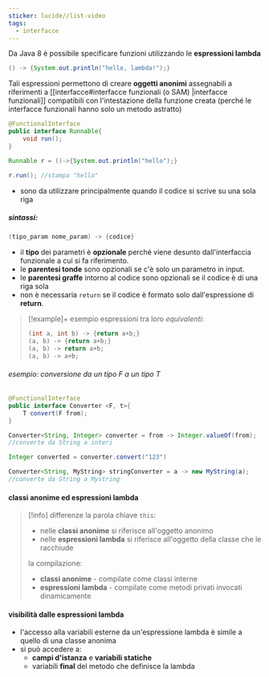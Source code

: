 ```yaml
---
sticker: lucide//list-video
tags:
  - interfacce
---
```

Da Java 8 è possibile specificare funzioni utilizzando le **espressioni lambda**
```java
() -> {System.out.println("hello, lambda!");}
```

Tali espressioni permettono di creare **oggetti anonimi** assegnabili a riferimenti a [[interfacce#interfacce funzionali (o SAM) |interfacce funzionali]] compatibili con l'intestazione della funzione creata (perché le interfacce funzionali hanno solo un metodo astratto)
```java
@FunctionalInterface
public interface Runnable{
	void run();
}

Runnable r = ()->{System.out.println("hello");}

r.run(); //stampa "hello"
```

- sono da utilizzare principalmente quando il codice si scrive su una sola riga
##### sintassi:
```java
(tipo_param nome_param) -> {codice}
```
- il **tipo** dei parametri è **opzionale** perché viene desunto dall'interfaccia funzionale a cui si fa riferimento.
- le **parentesi tonde** sono opzionali se c'è solo un parametro in input.
- le **parentesi graffe** intorno al codice sono opzionali se il codice è di una riga sola
- non è necessaria `return` se il codice è formato solo dall'espressione di **return**.

>[!example]+ esempio
>espressioni tra loro *equivalenti*:
>```java
>(int a, int b) -> {return a+b;}
>(a, b) -> {return a+b;}
>(a, b) -> return a+b;
>(a, b) -> a+b;
>```

###### esempio: conversione da un tipo F a un tipo T
```java
@FunctionalInterface
public interface Converter <F, t>{
	T convert(F from);
}

Converter<String, Integer> converter = from -> Integer.valueOf(from); 
//converte da String a interi

Integer converted = converter.convert("123")

Converter<String, MyString> stringConverter = a -> new MyString(a);
//converte da String a Mystring
```

#### classi anonime ed espressioni lambda
>[!info] differenze
>la parola chiave `this`:
>- nelle **classi anonime** si riferisce all'oggetto anonimo
>- nelle **espressioni lambda** si riferisce all'oggetto della classe che le racchiude
> 
>la compilazione:
>- **classi anonime** - compilate come classi interne
>- **espressioni lambda** - compilate come metodi privati invocati dinamicamente

#### visibilità dalle espressioni lambda
- l'accesso alla variabili esterne da un'espressione lambda è simile a quello di una classe anonima
- si può accedere a:
	- **campi d'istanza** e **variabili statiche**
	- variabili **final** del metodo che definisce la lambda
